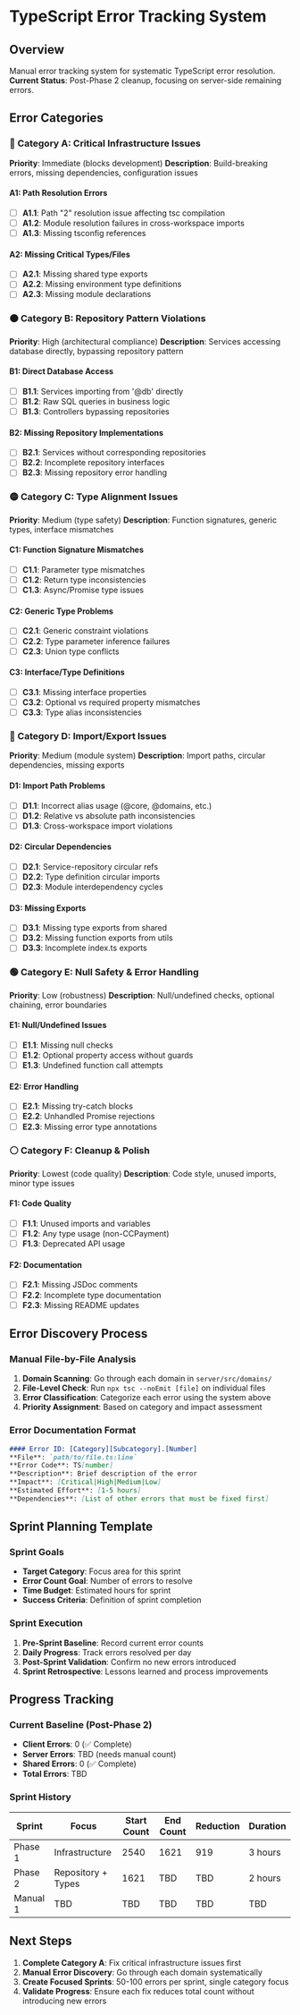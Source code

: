 # TypeScript Error Tracking System

## Overview
Manual error tracking system for systematic TypeScript error resolution.
**Current Status**: Post-Phase 2 cleanup, focusing on server-side remaining errors.

## Error Categories

### 🔴 Category A: Critical Infrastructure Issues
**Priority**: Immediate (blocks development)
**Description**: Build-breaking errors, missing dependencies, configuration issues

#### A1: Path Resolution Errors
- [ ] **A1.1**: Path "2" resolution issue affecting tsc compilation
- [ ] **A1.2**: Module resolution failures in cross-workspace imports
- [ ] **A1.3**: Missing tsconfig references

#### A2: Missing Critical Types/Files
- [ ] **A2.1**: Missing shared type exports
- [ ] **A2.2**: Missing environment type definitions
- [ ] **A2.3**: Missing module declarations

### 🟠 Category B: Repository Pattern Violations
**Priority**: High (architectural compliance)
**Description**: Services accessing database directly, bypassing repository pattern

#### B1: Direct Database Access
- [ ] **B1.1**: Services importing from '@db' directly
- [ ] **B1.2**: Raw SQL queries in business logic
- [ ] **B1.3**: Controllers bypassing repositories

#### B2: Missing Repository Implementations
- [ ] **B2.1**: Services without corresponding repositories
- [ ] **B2.2**: Incomplete repository interfaces
- [ ] **B2.3**: Missing repository error handling

### 🟡 Category C: Type Alignment Issues
**Priority**: Medium (type safety)
**Description**: Function signatures, generic types, interface mismatches

#### C1: Function Signature Mismatches
- [ ] **C1.1**: Parameter type mismatches
- [ ] **C1.2**: Return type inconsistencies
- [ ] **C1.3**: Async/Promise type issues

#### C2: Generic Type Problems
- [ ] **C2.1**: Generic constraint violations
- [ ] **C2.2**: Type parameter inference failures
- [ ] **C2.3**: Union type conflicts

#### C3: Interface/Type Definitions
- [ ] **C3.1**: Missing interface properties
- [ ] **C3.2**: Optional vs required property mismatches
- [ ] **C3.3**: Type alias inconsistencies

### 🔵 Category D: Import/Export Issues
**Priority**: Medium (module system)
**Description**: Import paths, circular dependencies, missing exports

#### D1: Import Path Problems
- [ ] **D1.1**: Incorrect alias usage (@core, @domains, etc.)
- [ ] **D1.2**: Relative vs absolute path inconsistencies
- [ ] **D1.3**: Cross-workspace import violations

#### D2: Circular Dependencies
- [ ] **D2.1**: Service-repository circular refs
- [ ] **D2.2**: Type definition circular imports
- [ ] **D2.3**: Module interdependency cycles

#### D3: Missing Exports
- [ ] **D3.1**: Missing type exports from shared
- [ ] **D3.2**: Missing function exports from utils
- [ ] **D3.3**: Incomplete index.ts exports

### 🟢 Category E: Null Safety & Error Handling
**Priority**: Low (robustness)
**Description**: Null/undefined checks, optional chaining, error boundaries

#### E1: Null/Undefined Issues
- [ ] **E1.1**: Missing null checks
- [ ] **E1.2**: Optional property access without guards
- [ ] **E1.3**: Undefined function call attempts

#### E2: Error Handling
- [ ] **E2.1**: Missing try-catch blocks
- [ ] **E2.2**: Unhandled Promise rejections
- [ ] **E2.3**: Missing error type annotations

### ⚪ Category F: Cleanup & Polish
**Priority**: Lowest (code quality)
**Description**: Code style, unused imports, minor type issues

#### F1: Code Quality
- [ ] **F1.1**: Unused imports and variables
- [ ] **F1.2**: Any type usage (non-CCPayment)
- [ ] **F1.3**: Deprecated API usage

#### F2: Documentation
- [ ] **F2.1**: Missing JSDoc comments
- [ ] **F2.2**: Incomplete type documentation
- [ ] **F2.3**: Missing README updates

## Error Discovery Process

### Manual File-by-File Analysis
1. **Domain Scanning**: Go through each domain in `server/src/domains/`
2. **File-Level Check**: Run `npx tsc --noEmit [file]` on individual files
3. **Error Classification**: Categorize each error using the system above
4. **Priority Assignment**: Based on category and impact assessment

### Error Documentation Format
```markdown
#### Error ID: [Category][Subcategory].[Number]
**File**: `path/to/file.ts:line`
**Error Code**: TS[number]
**Description**: Brief description of the error
**Impact**: [Critical|High|Medium|Low]
**Estimated Effort**: [1-5 hours]
**Dependencies**: [List of other errors that must be fixed first]
```

## Sprint Planning Template

### Sprint Goals
- **Target Category**: Focus area for this sprint
- **Error Count Goal**: Number of errors to resolve
- **Time Budget**: Estimated hours for sprint
- **Success Criteria**: Definition of sprint completion

### Sprint Execution
1. **Pre-Sprint Baseline**: Record current error counts
2. **Daily Progress**: Track errors resolved per day
3. **Post-Sprint Validation**: Confirm no new errors introduced
4. **Sprint Retrospective**: Lessons learned and process improvements

## Progress Tracking

### Current Baseline (Post-Phase 2)
- **Client Errors**: 0 (✅ Complete)
- **Server Errors**: TBD (needs manual count)
- **Shared Errors**: 0 (✅ Complete)
- **Total Errors**: TBD

### Sprint History
| Sprint | Focus | Start Count | End Count | Reduction | Duration |
|--------|-------|-------------|-----------|-----------|----------|
| Phase 1 | Infrastructure | 2540 | 1621 | 919 | 3 hours |
| Phase 2 | Repository + Types | 1621 | TBD | TBD | 2 hours |
| Manual 1 | TBD | TBD | TBD | TBD | TBD |

## Next Steps
1. **Complete Category A**: Fix critical infrastructure issues first
2. **Manual Error Discovery**: Go through each domain systematically
3. **Create Focused Sprints**: 50-100 errors per sprint, single category focus
4. **Validate Progress**: Ensure each fix reduces total count without introducing new errors